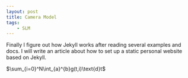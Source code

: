 ```yaml
---
layout: post
title: Camera Model
tags: 
    - SLM
---
```


Finally I figure out how Jekyll works after reading several examples and docs.
I will write an article about how to set up a static personal website based on Jekyll.

$\sum_{i=0}^N\int_{a}^{b}g(t,i)\text{d}t$